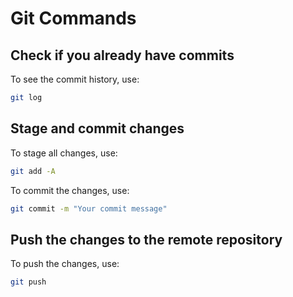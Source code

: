 # Git Commands

## Check if you already have commits
To see the commit history, use:
```sh
git log
```

## Stage and commit changes
To stage all changes, use:
```sh
git add -A
```

To commit the changes, use:
```sh
git commit -m "Your commit message"
```

## Push the changes to the remote repository
To push the changes, use:
```sh
git push
```
